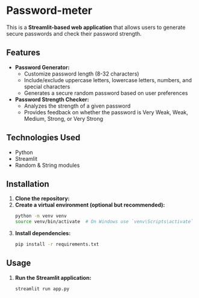 # Password-meter
This is a **Streamlit-based web application** that allows users to generate secure passwords and check their password strength.

## Features
- **Password Generator:**
  - Customize password length (8-32 characters)
  - Include/exclude uppercase letters, lowercase letters, numbers, and special characters
  - Generates a secure random password based on user preferences
- **Password Strength Checker:**
  - Analyzes the strength of a given password
  - Provides feedback on whether the password is Very Weak, Weak, Medium, Strong, or Very Strong

## Technologies Used
- Python
- Streamlit
- Random & String modules

## Installation
1. **Clone the repository:**
2. **Create a virtual environment (optional but recommended):**
   ```sh
   python -m venv venv
   source venv/bin/activate  # On Windows use `venv\Scripts\activate`
   ```
3. **Install dependencies:**
   ```sh
   pip install -r requirements.txt
   ```

## Usage
1. **Run the Streamlit application:**
   ```sh
   streamlit run app.py
